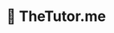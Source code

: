 ---
title: "📗 TheTutor.me"
snippet: "TheTutor.me is an EdTech platform that connects students with tutors. The platform comprises of 4 web apps and a website."
isDraft: false
image: {
    src: "./images/thetutor/cover.png",
    alt: "Screenshots of TheTutor's Dashboard",
}
category: "Multi-App Platform"
isFeatured: true
tags: [React, Redux, TypeScript, Bootstrap]
liveUrl: "https://thetutor.me/"
repoUrl: ""
releaseDate: "2023-06-15 20:00"
---